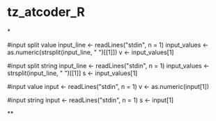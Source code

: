 # tz_atcoder_R
\* 

#input split value
input_line <- readLines("stdin", n = 1)
input_values <- as.numeric(strsplit(input_line, " ")[[1]])
v <- input_values[1]


#input split string
input_line <- readLines("stdin", n = 1)
input_values <- strsplit(input_line, " ")[[1]]
s <- input_values[1]


#input value
input <- readLines("stdin", n = 1)
v <- as.numeric(input[1])


#input string
input <- readLines("stdin", n = 1)
s <- input[1]


\**
